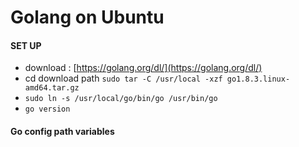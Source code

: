 # Golang on Ubuntu

#### SET UP
 * download : [https://golang.org/dl/](https://golang.org/dl/)
 * cd download path `sudo tar -C /usr/local -xzf go1.8.3.linux-amd64.tar.gz`
 * `sudo ln -s /usr/local/go/bin/go /usr/bin/go`
 * `go version`

#### Go config path variables